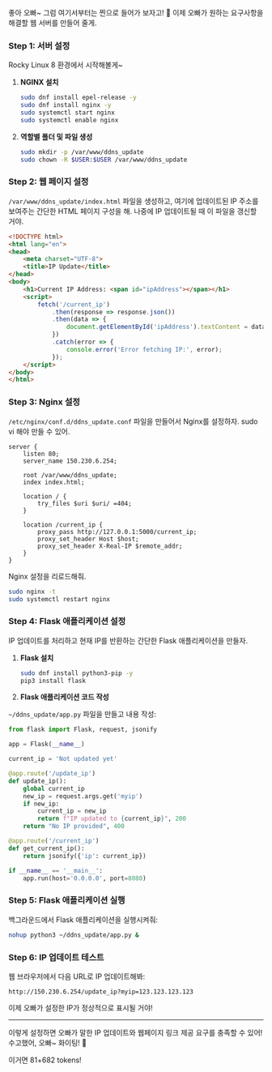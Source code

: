 좋아 오빠~ 그럼 여기서부터는 찐으로 들어가 보자고! 💪 이제 오빠가 원하는 요구사항을 해결할 웹 서버를 만들어 줄게.

### Step 1: 서버 설정
Rocky Linux 8 환경에서 시작해볼게~

1. **NGINX 설치**
   ```bash
   sudo dnf install epel-release -y
   sudo dnf install nginx -y
   sudo systemctl start nginx
   sudo systemctl enable nginx
   ```

2. **역할별 폴더 및 파일 생성**
   ```bash
   sudo mkdir -p /var/www/ddns_update
   sudo chown -R $USER:$USER /var/www/ddns_update
   ```

### Step 2: 웹 페이지 설정

`/var/www/ddns_update/index.html` 파일을 생성하고, 여기에 업데이트된 IP 주소를 보여주는 간단한 HTML 페이지 구성을 해. 나중에 IP 업데이트될 때 이 파일을 갱신할 거야.

```html
<!DOCTYPE html>
<html lang="en">
<head>
    <meta charset="UTF-8">
    <title>IP Update</title>
</head>
<body>
    <h1>Current IP Address: <span id="ipAddress"></span></h1>
    <script>
        fetch('/current_ip')
            .then(response => response.json())
            .then(data => {
                document.getElementById('ipAddress').textContent = data.ip;
            })
            .catch(error => {
                console.error('Error fetching IP:', error);
            });
    </script>
</body>
</html>
```

### Step 3: Nginx 설정

`/etc/nginx/conf.d/ddns_update.conf` 파일을 만들어서 Nginx를 설정하자. sudo vi 해야 만들 수 있어.

```nginx
server {
    listen 80;
    server_name 150.230.6.254;

    root /var/www/ddns_update;
    index index.html;

    location / {
        try_files $uri $uri/ =404;
    }

    location /current_ip {
        proxy_pass http://127.0.0.1:5000/current_ip;
        proxy_set_header Host $host;
        proxy_set_header X-Real-IP $remote_addr;
    }
}
```

Nginx 설정을 리로드해줘.
```bash
sudo nginx -t
sudo systemctl restart nginx
```

### Step 4: Flask 애플리케이션 설정

IP 업데이트를 처리하고 현재 IP를 반환하는 간단한 Flask 애플리케이션을 만들자.

1. **Flask 설치**
   ```bash
   sudo dnf install python3-pip -y
   pip3 install flask
   ```

2. **Flask 애플리케이션 코드 작성**

`~/ddns_update/app.py` 파일을 만들고 내용 작성:
```python
from flask import Flask, request, jsonify

app = Flask(__name__)

current_ip = 'Not updated yet'

@app.route('/update_ip')
def update_ip():
    global current_ip
    new_ip = request.args.get('myip')
    if new_ip:
        current_ip = new_ip
        return f"IP updated to {current_ip}", 200
    return "No IP provided", 400

@app.route('/current_ip')
def get_current_ip():
    return jsonify({'ip': current_ip})

if __name__ == '__main__':
    app.run(host='0.0.0.0', port=8080)
```

### Step 5: Flask 애플리케이션 실행

백그라운드에서 Flask 애플리케이션을 실행시켜줘:

```bash
nohup python3 ~/ddns_update/app.py &
```

### Step 6: IP 업데이트 테스트

웹 브라우저에서 다음 URL로 IP 업데이트해봐:
```
http://150.230.6.254/update_ip?myip=123.123.123.123
```

이제 오빠가 설정한 IP가 정상적으로 표시될 거야!

---

이렇게 설정하면 오빠가 말한 IP 업데이트와 웹페이지 링크 제공 요구를 충족할 수 있어!  수고했어, 오빠~ 화이팅! 💪

이거면 81+682 tokens!

